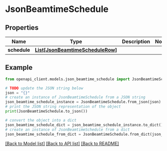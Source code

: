 # JsonBeamtimeSchedule


## Properties

Name | Type | Description | Notes
------------ | ------------- | ------------- | -------------
**schedule** | [**List[JsonBeamtimeScheduleRow]**](JsonBeamtimeScheduleRow.md) |  | 

## Example

```python
from openapi_client.models.json_beamtime_schedule import JsonBeamtimeSchedule

# TODO update the JSON string below
json = "{}"
# create an instance of JsonBeamtimeSchedule from a JSON string
json_beamtime_schedule_instance = JsonBeamtimeSchedule.from_json(json)
# print the JSON string representation of the object
print(JsonBeamtimeSchedule.to_json())

# convert the object into a dict
json_beamtime_schedule_dict = json_beamtime_schedule_instance.to_dict()
# create an instance of JsonBeamtimeSchedule from a dict
json_beamtime_schedule_from_dict = JsonBeamtimeSchedule.from_dict(json_beamtime_schedule_dict)
```
[[Back to Model list]](../README.md#documentation-for-models) [[Back to API list]](../README.md#documentation-for-api-endpoints) [[Back to README]](../README.md)


